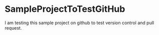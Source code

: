 # SampleProjectToTestGitHub

I am testing this sample project on github to test version control and pull request.

